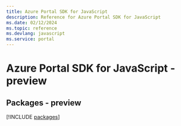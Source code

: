 ```yaml
---
title: Azure Portal SDK for JavaScript
description: Reference for Azure Portal SDK for JavaScript
ms.date: 02/12/2024
ms.topic: reference
ms.devlang: javascript
ms.service: portal
---
```

# Azure Portal SDK for JavaScript - preview
## Packages - preview
[!INCLUDE [packages](portal-index.md)]